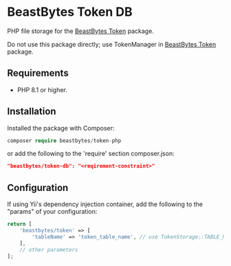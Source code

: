 # BeastBytes Token DB
PHP file storage for the [BeastBytes Token](https://github.com/beastbytes/token.git) package.

Do not use this package directly;
use TokenManager in [BeastBytes Token](https://github.com/beastbytes/token.git) package.

## Requirements
* PHP 8.1 or higher.

## Installation
Installed the package with Composer:
```php
composer require beastbytes/token-php
```
or add the following to the 'require' section composer.json:
```json
"beastbytes/token-db": "<reqirement-constraint>"
```

## Configuration
If using Yii's dependency injection container, add the following to the "params" of your configuration:
```php
return [
    'beastbytes/token' => [
        'tableName' => 'token_table_name', // use TokenStorage::TABLE_NAME 
    ],
    // other parameters
];
```
